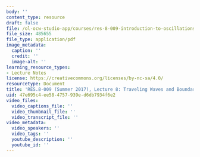 ```yaml
---
body: ''
content_type: resource
draft: false
file: /ol-ocw-studio-app/courses/res-8-009-introduction-to-oscillations-and-waves-summer-2017/mitres_8_009su17_lec8n.pdf
file_size: 485655
file_type: application/pdf
image_metadata:
  caption: ''
  credit: ''
  image-alt: ''
learning_resource_types:
- Lecture Notes
license: https://creativecommons.org/licenses/by-nc-sa/4.0/
resourcetype: Document
title: 'RES.8-009 (Summer 2017), Lecture 8: Traveling Waves and Boundary Interactions'
uid: 47e695c4-ee58-4757-939e-d6db7934f6e2
video_files:
  video_captions_file: ''
  video_thumbnail_file: ''
  video_transcript_file: ''
video_metadata:
  video_speakers: ''
  video_tags: ''
  youtube_description: ''
  youtube_id: ''
---
```


